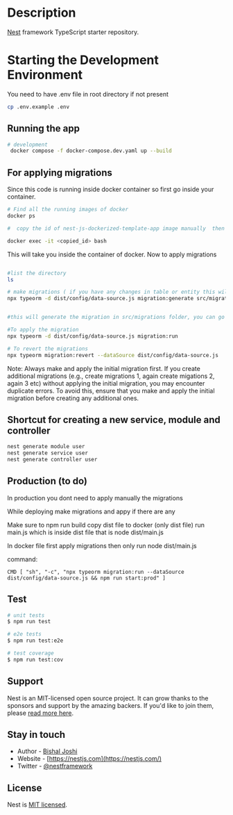 # Description

[Nest](https://github.com/nestjs/nest) framework TypeScript starter repository.

# Starting the Development Environment

You need to have .env file in root directory if not present

```bash
cp .env.example .env
```

## Running the app

```bash
# development
 docker compose -f docker-compose.dev.yaml up --build
```

## For applying migrations

Since this code is running inside docker container so first go inside your container.

```bash
# Find all the running images of docker
docker ps

#  copy the id of nest-js-dockerized-template-app image manually  then to go inside that image and then execute this command

docker exec -it <copied_id> bash

```

This will take you inside the container of docker. Now to apply migrations

```bash

#list the directory
ls

# make migrations ( if you have any changes in table or entity this will create a migration for that table)
npx typeorm -d dist/config/data-source.js migration:generate src/migrations/TestMigration


#this will generate the migration in src/migrations folder, you can go and check TestMigration.ts file in that directory

#To apply the migration
npx typeorm -d dist/config/data-source.js migration:run

# To revert the migrations
npx typeorm migration:revert --dataSource dist/config/data-source.js

```

Note: Always make and apply the initial migration first. If you create additional migrations (e.g., create migrations 1, again create migations 2, again 3 etc) without applying the initial migration, you may encounter duplicate errors. To avoid this, ensure that you make and apply the initial migration before creating any additional ones.

## Shortcut for creating a new service, module and controller

```bash
nest generate module user
nest generate service user
nest generate controller user

```

## Production (to do)

In production you dont need to apply manually the migrations

While deploying make migrations and appy if there are any

Make sure to npm run build
copy dist file to docker (only dist file)
run main.js which is inside dist file that is node dist/main.js

In docker file first apply migrations then only run node dist/main.js

command:

```
CMD [ "sh", "-c", "npx typeorm migration:run --dataSource dist/config/data-source.js && npm run start:prod" ]
```

## Test

```bash
# unit tests
$ npm run test

# e2e tests
$ npm run test:e2e

# test coverage
$ npm run test:cov
```

## Support

Nest is an MIT-licensed open source project. It can grow thanks to the sponsors and support by the amazing backers. If you'd like to join them, please [read more here](https://docs.nestjs.com/support).

## Stay in touch

- Author - [Bishal Joshi](https://joshibishal.com.np)
- Website - [https://nestjs.com](https://nestjs.com/)
- Twitter - [@nestframework](https://twitter.com/nestframework)

## License

Nest is [MIT licensed](LICENSE).
